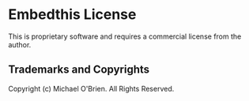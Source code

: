 Embedthis License
===

This is proprietary software and requires a commercial license from the author.

Trademarks and Copyrights
---
Copyright (c) Michael O'Brien. All Rights Reserved.
